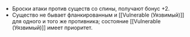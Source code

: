 - Броски атаки против существ со спины, получают бонус +2. 
- Существо не бывает фланкированным и [[Vulnerable (Уязвимый)]] для одного и того же противника; состояние [[Vulnerable (Уязвимый)]] имеет приоритет.